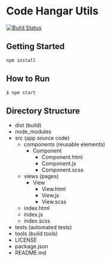 # Code Hangar Utils

[![Build Status](https://travis-ci.org/codehangar/agenda-codehangar.svg?branch=master)](https://travis-ci.org/codehangar/agenda-codehangar)

## Getting Started
```shell
npm install
```

## How to Run
```shell
$ npm start
```

## Directory Structure
- dist (build)
- node_modules
- src (app source code)
	- components (reusable elements)
 		- Component
 			- Component.html
 			- Component.js
 			- Component.scss
	- views (pages)
		- View
			- View.html
			- View.js
			- View.scss
	- index.html
	- index.js
	- index.scss
- tests (automated tests)
- tools (build tools)
- LICENSE
- package.json
- README.md

